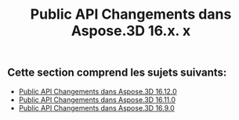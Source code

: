 ﻿---
title: Public API Changements dans Aspose.3D 16.x. x
type: docs
weight: 20
url: /fr/net/public-api-changes-in-aspose-3d-16-x-x/
---
## **Cette section comprend les sujets suivants:**
- [Public API Changements dans Aspose.3D 16.12.0](/3d/fr/net/public-api-changes-in-aspose-3d-16-12-0-html/)
- [Public API Changements dans Aspose.3D 16.11.0](/3d/fr/net/public-api-changes-in-aspose-3d-16-11-0-html/)
- [Public API Changements dans Aspose.3D 16.9.0](/3d/fr/net/public-api-changes-in-aspose-3d-16-9-0-html/)
